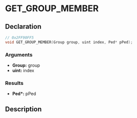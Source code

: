 # GET_GROUP_MEMBER

## Declaration
```cpp
// 0x2FF90FF5
void GET_GROUP_MEMBER(Group group, uint index, Ped* pPed);
```

### Arguments
- **Group:** group
- **uint:** index

### Results
- **Ped\*:** pPed

## Description
